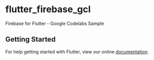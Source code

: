 # flutter_firebase_gcl

Firebase for Flutter - Google Codelabs Sample

## Getting Started

For help getting started with Flutter, view our online
[documentation](https://flutter.io/).
